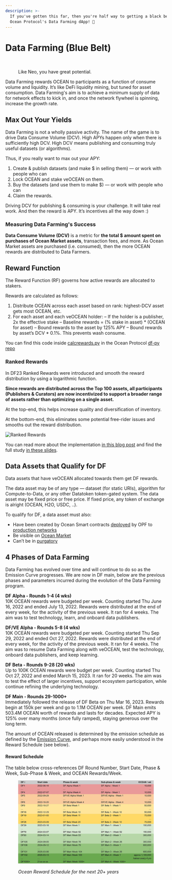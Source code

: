 ```yaml
---
description: >-
  If you've gotten this far, then you're half way to getting a black belt in
  Ocean Protocol's Data Farming dApp! 🥋
---
```


# Data Farming (Blue Belt)

<figure><img src="../.gitbook/assets/neo-kinda-martial-arts.gif" alt=""><figcaption><p>Like Neo, you have great potential.</p></figcaption></figure>

Data Farming rewards OCEAN to participants as a function of consume volume and liquidity. It’s like DeFi liquidity mining, but tuned for asset consumption. Data Farming's aim is to achieve a minimum supply of data for network effects to kick in, and once the network flywheel is spinning, increase the growth rate.

## Max Out Your Yields

Data Farming is not a wholly passive activity. The name of the game is to drive Data Consume Volume (DCV). High APYs happen only when there is sufficiently high DCV. High DCV means publishing and consuming truly useful datasets (or algorithms).

Thus, if you really want to max out your APY:

1. Create & publish datasets (and make $ in selling them) — or work with people who can
2. Lock OCEAN and stake veOCEAN on them.
3. Buy the datasets (and use them to make $) — or work with people who can
4. Claim the rewards.

Driving DCV for publishing & consuming is your challenge. It will take real work. And then the reward is APY. It’s incentives all the way down :)

### Measuring Data Farming's Success

**Data Consume Volume (DCV)** is a metric for **the total $ amount spent on purchases of Ocean Market assets**, transaction fees, and more. As Ocean Market assets are purchased (i.e. consumed), then the more OCEAN rewards are distributed to Data Farmers.

## Reward Function

The Reward Function (RF) governs how active rewards are allocated to stakers.

Rewards are calculated as follows:

1. Distribute OCEAN across each asset based on rank: highest-DCV asset gets most OCEAN, etc.
2. For each asset and each veOCEAN holder: – If the holder is a publisher, 2x the effective stake – Baseline rewards = (% stake in asset) \* (OCEAN for asset) – Bound rewards to the asset by 125% APY – Bound rewards by asset’s DCV \* 0.1%. This prevents wash consume.

You can find this code inside [calcrewards.py](https://github.com/oceanprotocol/df-py/blob/main/util/calcrewards.py) in the Ocean Protocol [df-py repo](https://github.com/oceanprotocol/df-py/)

### Ranked Rewards

In DF23 Ranked Rewards were introduced and smooth the reward distribution by using a logarithmic function.

**Since rewards are distributed across the Top 100 assets, all participants (Publishers & Curators) are now incentivized to support a broader range of assets rather than optimizing on a single asset.**

At the top-end, this helps increase quality and diversification of inventory.

At the bottom-end, this eliminates some potential free-rider issues and smooths out the reward distribution.

![Ranked Rewards](images/ranked\_rewards\_study.png)

You can read more about the implementation [in this blog post](https://blog.oceanprotocol.com/data-farming-df22-completed-df23-started-reward-function-tuned-ffd4359657ee) and find the full study [in these slides](https://docs.google.com/presentation/d/1HIA2zV8NUPpCELmi2WFwnAbHmFFrcXjNQiCpEqJ2Jdg/).

## Data Assets that Qualify for DF

Data assets that have veOCEAN allocated towards them get DF rewards.

The data asset may be of any type — dataset (for static URIs), algorithm for Compute-to-Data, or any other Datatoken token-gated system. The data asset may be fixed price or free price. If fixed price, any token of exchange is alright (OCEAN, H2O, USDC, ..).

To qualify for DF, a data asset must also:

* Have been created by Ocean Smart contracts [deployed](https://github.com/oceanprotocol/contracts/blob/v4main/addresses/address.json) by OPF to [production networks](https://docs.oceanprotocol.com/discover/networks)
* Be visible on [Ocean Market](https://market.oceanprotocol.com/)
* Can’t be in [purgatory](https://github.com/oceanprotocol/list-purgatory/blob/main/policies/README.md)

## 4 Phases of Data Farming

Data Farming has evolved over time and will continue to do so as the Emission Curve progresses. We are now in DF main, below are the previous phases and parameters incurred during the evolution of the Data Farming program.

**DF Alpha - Rounds 1-4 (4 wks)**\
10K OCEAN rewards were budgeted per week. Counting started Thu June 16, 2022 and ended July 13, 2022. Rewards were distributed at the end of every week, for the activity of the previous week. It ran for 4 weeks. The aim was to test technology, learn, and onboard data publishers.

**DF/VE Alpha - Rounds 5-8 (4 wks)**\
10K OCEAN rewards were budgeted per week. Counting started Thu Sep 29, 2022 and ended Oct 27, 2022. Rewards were distributed at the end of every week, for the activity of the previous week. It ran for 4 weeks. The aim was to resume Data Farming along with veOCEAN, test the technology, onboard data publishers, and keep learning.

**DF Beta - Rounds 9-28 (20 wks)**\
Up to 100K OCEAN rewards were budget per week. Counting started Thu Oct 27, 2022 and ended March 15, 2023. It ran for 20 weeks. The aim was to test the effect of larger incentives, support ecosystem participation, while continue refining the underlying technology.

**DF Main - Rounds 29-1000+**\
Immediately followed the release of DF Beta on Thu Mar 16, 2023. Rewards begin at 150k per week and go to 1.1M OCEAN per week. DF Main emits 503.4M OCEAN worth of rewards and lasts for decades. Expected APY is 125% over many months (once fully ramped), staying generous over the long term.

The amount of OCEAN released is determined by the emission schedule as defined by the [Emission Curve](emissions-apys.md#emissions--apys), and perhaps more easily understood in the Reward Schedule (see below).

#### Reward Schedule

The table below cross-references DF Round Number, Start Date, Phase & Week, Sub-Phase & Week, and OCEAN Rewards/Week.

<figure><img src="../.gitbook/assets/rewards/reward_schedule.png" alt=""><figcaption><p> <em>Ocean Reward Schedule for the next 20+ years</em></p></figcaption></figure>
